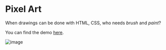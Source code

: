 # Pixel Art

When drawings can be done with HTML, CSS, who needs *brush* and *paint*? 

You can find the demo [here](https://ragulmurugesan.github.io/PixelArt). 

![image](https://user-images.githubusercontent.com/32907284/118351273-9d9dce80-b578-11eb-8902-b44ffe149e01.png)
